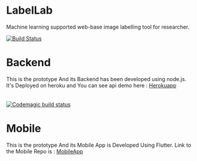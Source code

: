 
# LabelLab
Machine learning supported web-base image labelling tool for researcher. 

[![Build Status](https://travis-ci.org/vishweshsoni/LabelLab.svg?branch=master)](https://travis-ci.org/vishweshsoni/LabelLab)
# Backend
This is the prototype And its Backend has been developed using node.js.<br>
It's Deployed on heroku and You can see api demo here : <a href="https://radiant-harbor-82820.herokuapp.com/animal">Herokuapp</a>
<br><br><br>
[![Codemagic build status](https://api.codemagic.io/apps/5c98eb5b6023d0001e22037c/5c98eb5b6023d0001e22037b/status_badge.svg)](https://codemagic.io/apps/5c98eb5b6023d0001e22037c/5c98eb5b6023d0001e22037b/latest_build)

# Mobile
This is the prototype And its Mobile App is Developed Using Flutter.
Link to the Mobile Repo is : <a href="https://github.com/vishweshsoni/testing">MobileApp</a> 
